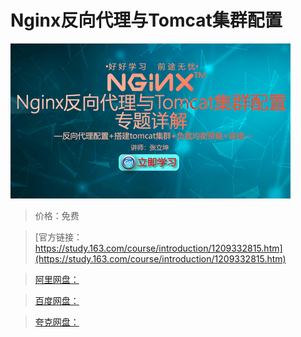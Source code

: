 # Nginx反向代理与Tomcat集群配置

![img](../../../assets/study163/free/8770ae842fc24b22ae4753f2134bef7f.jpg)

> 价格：免费

> [官方链接：https://study.163.com/course/introduction/1209332815.htm](https://study.163.com/course/introduction/1209332815.htm)

> [阿里网盘：]()

> [百度网盘：]()

> [夸克网盘：]()
